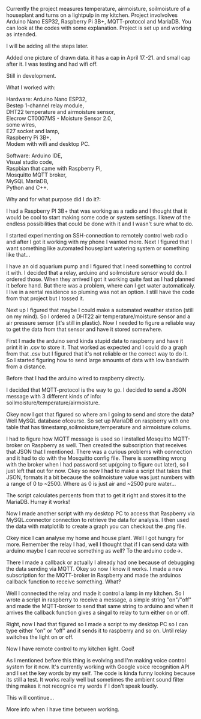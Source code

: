 Currently the project measures temperature, airmoisture, soilmoisture of a houseplant and turns on a lightpulp in my kitchen.
Project involvolves Arduino Nano ESP32, Raspberry Pi 3B+, MQTT-protocol and MariaDB.
You can look at the codes with some explanation.
Project is set up and working as intended.

I will be adding all the steps later.

Added one picture of drawn data. it has a cap in April 17.-21. and small cap after it. I was testing and had wifi off.

Still in development. 

What I worked with:

Hardware:
Arduino Nano ESP32,  
Bestep 1-channel relay module,  
DHT22 temperature and airmoisture sensor,  
Elecrow CT0007MS - Moisture Sensor 2.0,  
some wires,  
E27 socket and lamp,  
Raspberry Pi 3B+,  
Modem with wifi 
and desktop PC.

Software:
Arduino IDE,  
Visual studio code,  
Raspbian that came with Raspberry Pi,  
Mosquitto MQTT broker,  
MySQL MariaDB,  
Python and C++.  

Why and for what purpose did I do it?:

I had a Raspberry PI 3B+ that was working as a radio and I thought that it would be cool to start making some code or system settings. I knew of the endless possibilities that could be done with it and I wasn't sure what to do.

 I started experimenting on SSH-connection to remotely control web radio and after I got it working with my phone I wanted more. Next I figured that I want something like automated houseplant watering system or something like that... 

I have an old aquarium pump and I figured that I need something to control it with. I decided that a relay, arduino and soilmoisture sensor would do. I ordered those. When they arrived I got it working quite fast as I had planned it before hand. But there was a problem, where can I get water automaticaly. I live in a rental residence so pluming was not an option. I still have the code from that project but I tossed it. 

Next up I figured that maybe I could make a automated weather station (still on my mind). So I ordered a DHT22 air temperature/moisture sensor and a air pressure sensor (it's still in plastic). Now I needed to figure a reliable way to get the data from that sensor and have it stored somewhere.

 First I made the arduino send kinda stupid data to raspberry and have it print it in .csv to store it. That worked as expected and I could do a graph from that .csv but I figured that it's not reliable or the correct way to do it. So I started figuring how to send large amounts of data with low bandwith from a distance. 

Before that I had the arduino wired to raspberry directly. 

I decided that MQTT-protocol is the way to go. I decided to send a JSON message with 3 different kinds of info: soilmoisture/temperature/airmoisture. 

Okey now I got that figured so where am I going to send and store the data? Well MySQL database ofcourse. So set up MariaDB on raspberry with one table that has timestamp,soilmoisture,temperature and airmoisture colums.

 I had to figure how MQTT message is used so I installed Mosquitto MQTT-broker on Raspberry as well. Then created the subscription that receives that JSON that I mentioned. There was a curious problems with connection and it had to do with the Mosquitto config file. There is something wrong with the broker when I had password set up(going to figure out later), so I just left that out for now. Okey so now I had to make a script that takes that JSON, formats it a bit because the soilmoisture value was just numbers with a range of 0 to ~2500. 
Where as 0 is just air and ~2500 pure water... 

The script calculates percents from that to get it right and stores it to the MariaDB.
Hurray it works!

Now I made another script with my desktop PC to access that Raspberry via MySQL.connector connection to retrieve the data for analysis. I then used the data with matplotlib to create a graph you can checkout the .png file. 

Okey nice I can analyse my home and house plant. Well I got hungry for more. Remember the relay I had, well I thought that if I can send data with arduino maybe I can receive something as well? To the arduino code->.

 There I made a callback or actually I already had one because of debugging the data sending via MQTT. Okey so now I know it works. I made a new subscription for the MQTT-broker in Raspberry and made the arduinos callback function to receive something. 
What? 

Well I connected the relay and made it control a lamp in my kitchen. So I wrote a script in raspberry to receive a message, a simple string "on"/"off" and made the MQTT-broker to send that same string to arduino and when it arrives the callback function gives a singal to relay to turn either on or off. 

Right, now I had that figured so I made a script to my desktop PC so I can type either "on" or "off" and it sends it to raspberry and so on. Until relay switches the light on or off. 

Now I have remote control to my kitchen light. 
Cool! 

As I mentioned before this thing is evolving and I'm making voice control system for it now. It's currently working with Google voice recognition API and I set the key words by my self. The code is kinda funny looking because its still a test. It works really well but sometimes the ambient sound filter thing makes it not recognice my words if I don't speak loudly.

This will continue...

More info when I have time between working.
